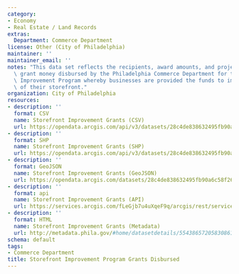 ```yaml
---
category:
- Economy
- Real Estate / Land Records
extras:
  Department: Commerce Department
license: Other (City of Philadelphia)
maintainer: ''
maintainer_email: ''
notes: "This data set reflects the recipients, award amounts, and project sites for\
  \ grant money disbursed by the Philadelphia Commerce Department for the Storefront\
  \ Improvement Program whereby businesses are provided the funds to improve the exterior\
  \ of their storefront."
organization: City of Philadelphia
resources:
- description: ''
  format: CSV
  name: Storefront Improvement Grants (CSV)
  url: https://opendata.arcgis.com/api/v3/datasets/28c4de838632495fb90a6c58f266c47b_0/downloads/data?format=csv&spatialRefId=4326
- description: ''
  format: SHP
  name: Storefront Improvement Grants (SHP)
  url: https://opendata.arcgis.com/api/v3/datasets/28c4de838632495fb90a6c58f266c47b_0/downloads/data?format=shp&spatialRefId=4326
- description: ''
  format: GeoJSON
  name: Storefront Improvement Grants (GeoJSON)
  url: https://opendata.arcgis.com/datasets/28c4de838632495fb90a6c58f266c47b_0.geojson
- description: ''
  format: api
  name: Storefront Improvement Grants (API)
  url: https://services.arcgis.com/fLeGjb7u4uXqeF9q/arcgis/rest/services/Storefront_Improvement/FeatureServer/0/query?outFields=*&where=1%3D1
- description: ''
  format: HTML
  name: Storefront Improvement Grants (Metadata)
  url: http://metadata.phila.gov/#home/datasetdetails/5543865720583086178c4ec6/representationdetails/5660aa467affdd79710e85ec/
schema: default
tags:
- Commerce Department
title: Storefront Improvement Program Grants Disbursed
---
```

